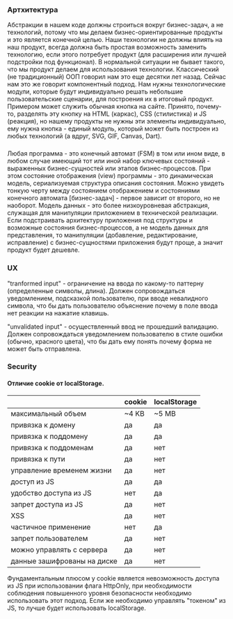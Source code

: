 ### Артхитектура

Абстракции в нашем коде должны строиться вокруг бизнес-задач, а не технологий, потому что мы делаем бизнес-ориентированные продукты и это является конечной целью. Наши технологии не должны влиять на наш продукт, всегда должна быть простая возможность заменить технологию, если этого потребует продукт (для расширения или лучшей подстройки под функционал). В нормальной ситуации не бывает такого, что мы продукт делаем для использования технологии.
Классический (не традиционный) ООП говорил нам это еще десятки лет назад. Сейчас нам это же говорит компонентный подход. Нам нужны технологические модули, которые будут индивидуально решать небольшие пользовательские сценарии, для построения их в итоговый продукт.
Примером может служить обычная кнопка на сайте. Принято, почему-то, разделять эту кнопку на HTML (каркас), CSS (стилистика) и JS (реакция), но нашему продукты не нужны эти элементы индивидуально, ему нужна кнопка - единый модуль, который может быть построен из любых технологий (а вдруг, SVG, GIF, Canvas, Dart).

###

Любая программа - это конечный автомат (FSM) в том или ином виде, в любом случае имеющий тот или иной набор ключевых состояний - выраженных бизнес-сущностей или этапов бизнес-процессов. При этом состояние отображения (view) программы - это динамическая модель, сериализуемая структура описания состояния. Можно увидеть тонкую черту между состоянием отображением и состояниями конечного автомата [бизнес-задач] - первое зависит от второго, но не наоборот. Модель данных - это более низкоуровневая абстракция, служащая для манипуляции приложением в технической реализации. Если подстраивать архитектуру приложения под структуры и возможные состояния бизнес-процессов, а не модель данных для представления, то манипуляции (добавление, редактирование, исправление) с бизнес-сущностями приложения будут проще, а значит продукт будет дешевле.

### UX

"tranformed input" - ограничение на ввода по какому-то паттерну (определенные символы, длина). Должен сопровождаться уведомлением, подсказкой пользователю, при вводе невалидного символа, что бы дать пользователю объяснение почему в поле ввода нет реакции на нажатие клавишь.

"unvalidated input" - осуществленный ввод не прошедший валидацию. Должен сопровождаться уведомлением пользователю в стиле ошибки (обычно, красного цвета), что бы дать ему понять почему форма не может быть отправлена.

### Security

#### Отличие cookie от localStorage.

|                             | cookie   | localStorage |
|-----------------------------|----------|--------------|
| максимальный объем          | ~4 KB    | ~5 MB        |
| привязка к домену           | да       | да           |
| привязка к поддомену        | да       | да           |
| привязка к поддоменам       | да       | нет          |
| привязка к пути             | да       | нет          |
| управление временем жизни   | да       | нет          |
| доступ из JS                | да       | да           |
| удобство доступа из JS      | нет      | да           |
| запрет доступа из JS        | да       | нет          |
| XSS                         | да       | нет          |
| частичное применение        | нет      | да           |
| запрет пользователем        | да       | нет          |
| можно управлять с сервера   | да       | нет          |
| данные зашифрованы на диске | да       | нет          |

Фундаментальным плюсом у cookie является невозможность доступа из JS при использовании флага HttpOnly, при необходимости соблюдения повышенного уровня безопасности необходимо использовать этот подход. Если же необходимо управлять "токеном" из JS, то лучше будет использовать localStorage.
